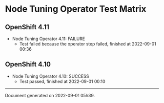
Node Tuning Operator Test Matrix
================================

OpenShift 4.11
--------------



* Node Tuning Operator 4.11: FAILURE
  - Test failed because the operator step failed, finished at 2022-09-01 00:36






OpenShift 4.10
--------------



* Node Tuning Operator 4.10: SUCCESS
  - Test passed, finished at 2022-09-01 00:10






---
Document generated on 2022-09-01 05h39.
